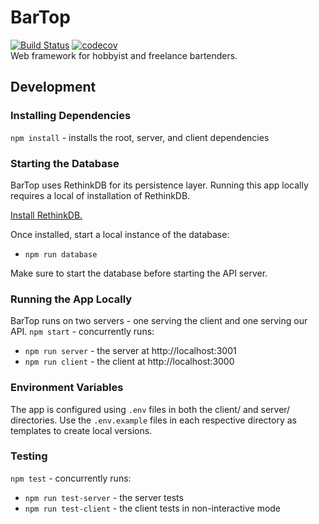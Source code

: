 # BarTop
[![Build Status](https://travis-ci.org/dpopp07/bartop.svg?branch=dev)](https://travis-ci.org/dpopp07/bartop) 
[![codecov](https://codecov.io/gh/dpopp07/bartop/branch/dev/graph/badge.svg)](https://codecov.io/gh/dpopp07/bartop)  
Web framework for hobbyist and freelance bartenders.

## Development

### Installing Dependencies
`npm install` - installs the root, server, and client dependencies

### Starting the Database
BarTop uses RethinkDB for its persistence layer. Running this app locally requires a local of installation of RethinkDB.

[Install RethinkDB.](https://www.rethinkdb.com/docs/install/)

Once installed, start a local instance of the database:
* `npm run database`

Make sure to start the database before starting the API server.

### Running the App Locally
BarTop runs on two servers - one serving the client and one serving our API.
`npm start` - concurrently runs:
* `npm run server` - the server at http://localhost:3001
* `npm run client` - the client at http://localhost:3000

### Environment Variables

The app is configured using `.env` files in both the client/ and server/ directories. Use the `.env.example` files in each respective directory as templates to create local versions.

### Testing
`npm test` - concurrently runs:
* `npm run test-server` - the server tests
* `npm run test-client` - the client tests in non-interactive mode

